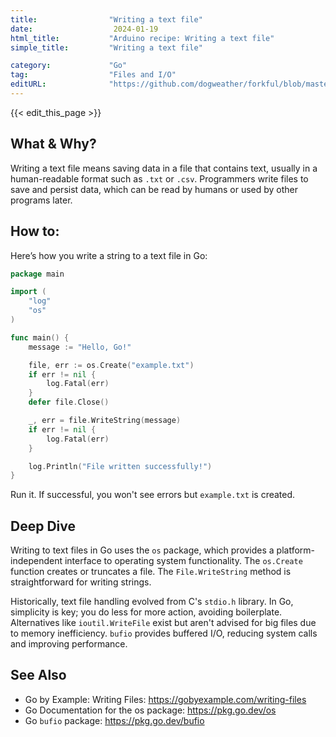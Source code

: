 ```yaml
---
title:                "Writing a text file"
date:                  2024-01-19
html_title:           "Arduino recipe: Writing a text file"
simple_title:         "Writing a text file"

category:             "Go"
tag:                  "Files and I/O"
editURL:              "https://github.com/dogweather/forkful/blob/master/content/en/go/writing-a-text-file.md"
---
```


{{< edit_this_page >}}

## What & Why?

Writing a text file means saving data in a file that contains text, usually in a human-readable format such as `.txt` or `.csv`. Programmers write files to save and persist data, which can be read by humans or used by other programs later.

## How to:

Here’s how you write a string to a text file in Go:

```Go
package main

import (
	"log"
	"os"
)

func main() {
	message := "Hello, Go!"

	file, err := os.Create("example.txt")
	if err != nil {
		log.Fatal(err)
	}
	defer file.Close()

	_, err = file.WriteString(message)
	if err != nil {
		log.Fatal(err)
	}

	log.Println("File written successfully!")
}
```

Run it. If successful, you won't see errors but `example.txt` is created.

## Deep Dive

Writing to text files in Go uses the `os` package, which provides a platform-independent interface to operating system functionality. The `os.Create` function creates or truncates a file. The `File.WriteString` method is straightforward for writing strings.

Historically, text file handling evolved from C's `stdio.h` library. In Go, simplicity is key; you do less for more action, avoiding boilerplate. Alternatives like `ioutil.WriteFile` exist but aren't advised for big files due to memory inefficiency. `bufio` provides buffered I/O, reducing system calls and improving performance.

## See Also

- Go by Example: Writing Files: https://gobyexample.com/writing-files
- Go Documentation for the os package: https://pkg.go.dev/os
- Go `bufio` package: https://pkg.go.dev/bufio
